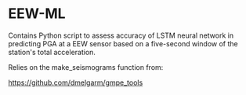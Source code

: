 # EEW-ML

Contains Python script to assess accuracy of LSTM neural network in predicting PGA at a EEW sensor based on a five-second window of the station's total acceleration. 

Relies on the make_seismograms function from:

https://github.com/dmelgarm/gmpe_tools
